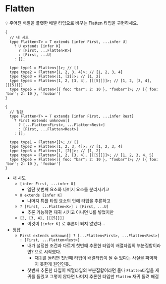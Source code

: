 # Flatten

<aside>
💡 주어진 배열을 플랫한 배열 타입으로 바꾸는 Flatten 타입을 구현하세요.

</aside>

```tsx
{
  // 내 시도
  type Flatten<T> = T extends [infer First, ...infer U]
    ? U extends [infer K]
      ? [First, ...Flatten<K>]
      : [First, ...U]
    : [];

  type type1 = Flatten<[]>; // []
  type type2 = Flatten<[1, 2, 3, 4]>; // [1, 2, 3, 4]
  type type3 = Flatten<[1, [2]]>; // [1, 2]
  type type4 = Flatten<[1, 2, [3, 4], [[[5]]]]>; // [1, 2, [3, 4], [[[5]]]]
  type type5 = Flatten<[{ foo: "bar"; 2: 10 }, "foobar"]>; // [{ foo: 'bar'; 2: 10 }, 'foobar']
}

{
  // 정답
  type Flatten<T> = T extends [infer First, ...infer Rest]
    ? First extends unknown[]
      ? [...Flatten<First>, ...Flatten<Rest>]
      : [First, ...Flatten<Rest>]
    : [];

  type type1 = Flatten<[]>; // []
  type type2 = Flatten<[1, 2, 3, 4]>; // [1, 2, 3, 4]
  type type3 = Flatten<[1, [2]]>; // [1, 2]
  type type4 = Flatten<[1, 2, [3, 4], [[[5]]]]>; // [1, 2, 3, 4, 5]
  type type5 = Flatten<[{ foo: "bar"; 2: 10 }, "foobar"]>; // [{ foo: 'bar'; 2: 10 }, 'foobar']
}
```

- 내 시도
  - `[infer First, ...infer U]`
    - 일단 첫번째 요소와 나머지 요소를 분리시키고
  - `U extends [infer K]`
    - 나머지 튜플 타입 요소의 안에 타입을 추론하고
  - `? [First, ...Flatten<K>] : [First, ...U]`
    - 추론 가능하면 재귀 시키고 아니면 U를 넣었지만
  - `[2, [3, 4], [[[5]]]]`
    - 이것이 `[infer K]` 로 추론이 되지 않았다…
- 정답
  - `First extends unknown[] ? [...Flatten<First>, ...Flatten<Rest>] : [First, ...Flatten<Rest>]`
    - 내가 설정한 조건과 다르게 첫번째 추론한 타입이 배열타입의 부분집합이라면? 으로 시작했다.
      - 재귀를 돌리면 첫번째 타입이 배열타입이 될 수 있다는 사실을 파악하지 못한게 원인인듯..
    - 첫번째 추론한 타입이 배열타입의 부분집합이라면 둘다 `Flatten`타입을 재귀를 돌렸고 그렇지 않다면 나머지 추론한 타입만 `Flatten` 재귀 돌려 해결
